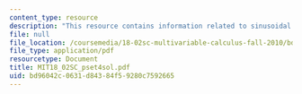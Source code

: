 ```yaml
---
content_type: resource
description: "This resource contains information related to sinusoidal shape.\r\n"
file: null
file_location: /coursemedia/18-02sc-multivariable-calculus-fall-2010/bd96042c0631d84384f59280c7592665_MIT18_02SC_pset4sol.pdf
file_type: application/pdf
resourcetype: Document
title: MIT18_02SC_pset4sol.pdf
uid: bd96042c-0631-d843-84f5-9280c7592665
---
```

